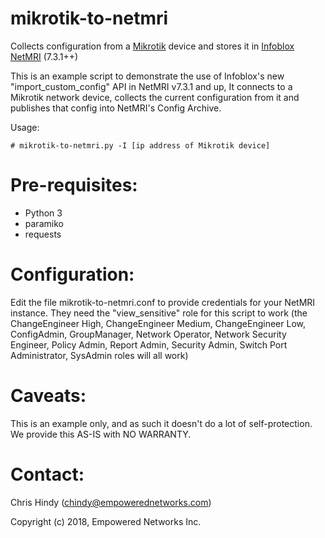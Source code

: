 # mikrotik-to-netmri
Collects configuration from a [Mikrotik](https://mikrotik.com/ "Mikrotik Routers and Wireless") device and stores it in [Infoblox NetMRI](https://www.infoblox.com/products/netmri/ "Infoblox|NetMRI") (7.3.1++)

This is an example script to demonstrate the use of Infoblox's new "import_custom_config" API in NetMRI v7.3.1 and up,
It connects to a Mikrotik network device, collects the current configuration from it and publishes that 
config into NetMRI's Config Archive.

Usage:

`# mikrotik-to-netmri.py -I [ip address of Mikrotik device]`

Pre-requisites:
===============

- Python 3
- paramiko
- requests

Configuration:
==============

Edit the file mikrotik-to-netmri.conf to provide credentials for your NetMRI instance.  They need the "view_sensitive"
role for this script to work (the ChangeEngineer High, ChangeEngineer Medium, ChangeEngineer Low, ConfigAdmin, GroupManager,
Network Operator, Network Security Engineer, Policy Admin, Report Admin, Security Admin, Switch Port Administrator, SysAdmin
roles will all work)

Caveats:
========

This is an example only, and as such it doesn't do a lot of self-protection.  We provide this AS-IS with NO WARRANTY.

Contact:
========

Chris Hindy (chindy@empowerednetworks.com)

Copyright (c) 2018, Empowered Networks Inc.
